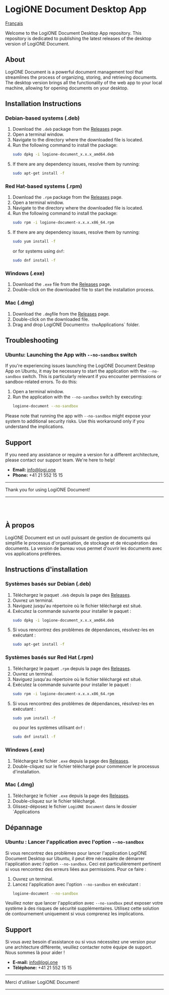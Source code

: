 # LogiONE Document Desktop App
[Français](https://github.com/logione/document-app/blob/main/README.md#%C3%A0-propos)

Welcome to the LogiONE Document Desktop App repository. This repository is dedicated to publishing the latest releases of the desktop version of LogiONE Document.

## About

LogiONE Document is a powerful document management tool that streamlines the process of organizing, storing, and retrieving documents. The desktop version brings all the functionality of the web app to your local machine, allowing for opening documents on your desktop.

## Installation Instructions

### Debian-based systems (.deb)

1. Download the `.deb` package from the [Releases](https://github.com/logione/document-app/releases) page.
2. Open a terminal window.
3. Navigate to the directory where the downloaded file is located.
4. Run the following command to install the package:
   ```bash
   sudo dpkg -i logione-document_x.x.x_amd64.deb
   ```
5. If there are any dependency issues, resolve them by running:
   ```bash
   sudo apt-get install -f
   ```

### Red Hat-based systems (.rpm)

1. Download the `.rpm` package from the [Releases](https://github.com/logione/document-app/releases) page.
2. Open a terminal window.
3. Navigate to the directory where the downloaded file is located.
4. Run the following command to install the package:
   ```bash
   sudo rpm -i logione-document-x.x.x.x86_64.rpm
   ```
5. If there are any dependency issues, resolve them by running:
   ```bash
   sudo yum install -f
   ```
   or for systems using `dnf`:
   ```bash
   sudo dnf install -f
   ```

### Windows (.exe)

1. Download the `.exe` file from the [Releases](https://github.com/logione/document-app/releases) page.
2. Double-click on the downloaded file to start the installation process.

### Mac (.dmg)

1. Download the `.dmg`file from the [Releases](https://github.com/logione/document-app/releases) page.
2. Double-click on the downloaded file.
3. Drag and drop LogiONE Document` to the `Applications` folder.

## Troubleshooting

### Ubuntu: Launching the App with `--no-sandbox` switch

If you're experiencing issues launching the LogiONE Document Desktop App on Ubuntu, it may be necessary to start the application with the `--no-sandbox` switch. This is particularly relevant if you encounter permissions or sandbox-related errors. To do this:

1. Open a terminal window.
2. Run the application with the `--no-sandbox` switch by executing:
   ```bash
   logione-document --no-sandbox
   ```

Please note that running the app with `--no-sandbox` might expose your system to additional security risks. Use this workaround only if you understand the implications.

## Support

If you need any assistance or require a version for a different architecture, please contact our support team. We're here to help!

- **Email:** info@logi.one
- **Phone:** +41 21 552 15 15

---

Thank you for using LogiONE Document!

---


<br>
<br>

## À propos

LogiONE Document est un outil puissant de gestion de documents qui simplifie le processus d'organisation, de stockage et de récupération des documents. La version de bureau vous permet d'ouvrir les documents avec vos applications préférées.

## Instructions d'installation

### Systèmes basés sur Debian (.deb)

1. Téléchargez le paquet `.deb` depuis la page des [Releases](https://github.com/logione/document-app/releases).
2. Ouvrez un terminal.
3. Naviguez jusqu'au répertoire où le fichier téléchargé est situé.
4. Exécutez la commande suivante pour installer le paquet :
   ```bash
   sudo dpkg -i logione-document_x.x.x_amd64.deb
   ```
5. Si vous rencontrez des problèmes de dépendances, résolvez-les en exécutant :
   ```bash
   sudo apt-get install -f
   ```

### Systèmes basés sur Red Hat (.rpm)

1. Téléchargez le paquet `.rpm` depuis la page des [Releases](https://github.com/logione/document-app/releases).
2. Ouvrez un terminal.
3. Naviguez jusqu'au répertoire où le fichier téléchargé est situé.
4. Exécutez la commande suivante pour installer le paquet :
   ```bash
   sudo rpm -i logione-document-x.x.x.x86_64.rpm
   ```
5. Si vous rencontrez des problèmes de dépendances, résolvez-les en exécutant :
   ```bash
   sudo yum install -f
   ```
   ou pour les systèmes utilisant `dnf` :
   ```bash
   sudo dnf install -f
   ```

### Windows (.exe)

1. Téléchargez le fichier `.exe` depuis la page des [Releases](https://github.com/logione/document-app/releases).
2. Double-cliquez sur le fichier téléchargé pour commencer le processus d'installation.

### Mac (.dmg)

1. Téléchargez le fichier `.exe` depuis la page des [Releases](https://github.com/logione/document-app/releases).
2. Double-cliquez sur le fichier téléchargé.
3. Glissez-déposez le fichier `LogiONE Document` dans le dossier `Applications

## Dépannage

### Ubuntu : Lancer l'application avec l'option `--no-sandbox`

Si vous rencontrez des problèmes pour lancer l'application LogiONE Document Desktop sur Ubuntu, il peut être nécessaire de démarrer l'application avec l'option `--no-sandbox`. Ceci est particulièrement pertinent si vous rencontrez des erreurs liées aux permissions. Pour ce faire :

1. Ouvrez un terminal.
2. Lancez l'application avec l'option `--no-sandbox` en exécutant :
   ```bash
   logione-document --no-sandbox
   ```

Veuillez noter que lancer l'application avec `--no-sandbox` peut exposer votre système à des risques de sécurité supplémentaires. Utilisez cette solution de contournement uniquement si vous comprenez les implications.

## Support

Si vous avez besoin d'assistance ou si vous nécessitez une version pour une architecture différente, veuillez contacter notre équipe de support. Nous sommes là pour aider !

- **E-mail:** info@logi.one
- **Téléphone:** +41 21 552 15 15

---

Merci d'utiliser LogiONE Document!

---
